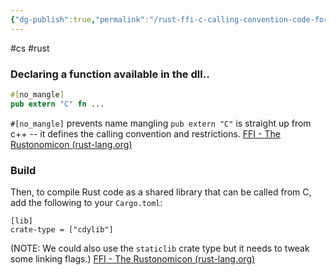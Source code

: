 ```yaml
---
{"dg-publish":true,"permalink":"/rust-ffi-c-calling-convention-code-for-dlls-in-rust/","dgHomeLink":true,"dgPassFrontmatter":false}
---
```


#cs #rust

### Declaring a function available in the dll..
```rust
#[no_mangle] 
pub extern "C" fn ...
```
`#[no_mangle]` prevents name mangling
`pub extern "C"` is straight up from c++ -- it defines the calling convention and restrictions.
[FFI - The Rustonomicon (rust-lang.org)](https://doc.rust-lang.org/nomicon/ffi.html#rust-side)
### Build
Then, to compile Rust code as a shared library that can be called from C, add the following to your `Cargo.toml`:

```
[lib] 
crate-type = ["cdylib"]
```

(NOTE: We could also use the `staticlib` crate type but it needs to tweak some linking flags.)
[FFI - The Rustonomicon (rust-lang.org)](https://doc.rust-lang.org/nomicon/ffi.html#rust-side)